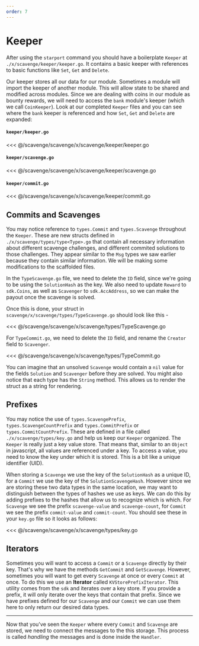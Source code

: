 ```yaml
---
order: 7
---
```


# Keeper

After using the `starport` command you should have a boilerplate `Keeper` at `./x/scavenge/keeper/keeper.go`. It contains a basic keeper with references to basic functions like `Set`, `Get` and `Delete`.

Our keeper stores all our data for our module. Sometimes a module will import the keeper of another module. This will allow state to be shared and modified across modules. Since we are dealing with coins in our module as bounty rewards, we will need to access the `bank` module's keeper (which we call `CoinKeeper`). Look at our completed `Keeper` files and you can see where the `bank` keeper is referenced and how `Set`, `Get` and `Delete` are expanded:

#### `keeper/keeper.go`
<<< @/scavenge/scavenge/x/scavenge/keeper/keeper.go

#### `keeper/scavenge.go`
<<< @/scavenge/scavenge/x/scavenge/keeper/scavenge.go

#### `keeper/commit.go`
<<< @/scavenge/scavenge/x/scavenge/keeper/commit.go

## Commits and Scavenges

You may notice reference to `types.Commit` and `types.Scavenge` throughout the `Keeper`. These are new structs defined in `./x/scavenge/types/type<Type>.go` that contain all necessary information about different scavenge challenges, and different commited solutions to those challenges. They appear similar to the `Msg` types we saw earlier because they contain similar information. We will be making some modifications to the scaffolded files.

In the `TypeScavenge.go` file, we need to delete the `ID` field, since we're going to be using the `SolutionHash` as the key. We also need to update `Reward` to `sdk.Coins`, as well as `Scavenger` to `sdk.AccAddress`, so we can make the payout once the scavenge is solved.

Once this is done, your struct in `scavenge/x/scavenge/types/TypeScavenge.go` should look like this -

<<< @/scavenge/scavenge/x/scavenge/types/TypeScavenge.go

For `TypeCommit.go`, we need to delete the `ID` field, and rename the `Creator` field to `Scavenger`.

<<< @/scavenge/scavenge/x/scavenge/types/TypeCommit.go

You can imagine that an unsolved `Scavenge` would contain a `nil` value for the fields `Solution` and `Scavenger` before they are solved. You might also notice that each type has the `String` method. This allows us to render the struct as a string for rendering.

## Prefixes

You may notice the use of `types.ScavengePrefix`, `types.ScavengeCountPrefix` and `types.CommitPrefix` or `types.CommitCountPrefix`. These are defined in a file called `./x/scavenge/types/key.go` and help us keep our `Keeper` organized. The `Keeper` is really just a key value store. That means that, similar to an `Object` in javascript, all values are referenced under a key. To access a value, you need to know the key under which it is stored. This is a bit like a unique identifier (UID).

When storing a `Scavenge` we use the key of the `SolutionHash` as a unique ID, for a `Commit` we use the key of the `SolutionScavengeHash`. However since we are storing these two data types in the same location, we may want to distinguish between the types of hashes we use as keys. We can do this by adding prefixes to the hashes that allow us to recognize which is which. For `Scavenge` we see the prefix `scavenge-value` and `scavenge-count`, for `Commit` we see the prefix `commit-value` and `commit-count`. You should see these in your `key.go` file so it looks as follows:

<<< @/scavenge/scavenge/x/scavenge/types/key.go

## Iterators

Sometimes you will want to access a `Commit` or a `Scavenge` directly by their key. That's why we have the methods `GetCommit` and `GetScavenge`. However, sometimes you will want to get every `Scavenge` at once or every `Commit` at once. To do this we use an **Iterator** called `KVStorePrefixIterator`. This utility comes from the `sdk` and iterates over a key store. If you provide a prefix, it will only iterate over the keys that contain that prefix. Since we have prefixes defined for our `Scavenge` and our `Commit` we can use them here to only return our desired data types.

---

Now that you've seen the `Keeper` where every `Commit` and `Scavenge` are stored, we need to connect the messages to the this storage. This process is called _handling_ the messages and is done inside the `Handler`.
